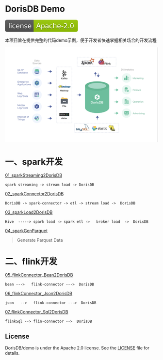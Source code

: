 
# DorisDB Demo

[![license](docs/imgs/dorisdb.svg)](LICENSE)

本项目旨在提供完整的代码demo示例，便于开发者快速掌握相关场合的开发流程

![banner1](docs/imgs/banner1.png)

# 一、spark开发

[01_sparkStreaming2DorisDB](docs/01_sparkStreaming2DorisDB.md)

```
spark streaming -> stream load -> DorisDB 
```
 
[02_sparkConnector2DorisDB](docs/02_sparkConnector2DorisDB.md)  
```
DorisDB -> spark-connector -> etl -> stream load ->  DorisDB
```

[03_sparkLoad2DorisDB](docs/03_sparkLoad2DorisDB.md)
```
Hive  -----> spark load -> spark etl ->   broker load  ->  DorisDB 
```
[04_sparkGenParquet](docs/04_sparkGenParquet.md)

> Generate Parquet Data

# 二、flink开发

[05_flinkConnector_Bean2DorisDB](docs/05_flinkConnector_Bean2DorisDB.md)
```
bean --->   flink-connector --->  DorisDB 
```
[06_flinkConnector_Json2DorisDB](docs/06_flinkConnector_Json2DorisDB.md) 
```
json   -->   flink-connector --->  DorisDB
```
[07_flinkConnector_Sql2DorisDB](docs/07_flinkConnector_Sql2DorisDB.md) 
```
flinkSql --> flin-connector -->  DorisDB 
``` 

## License

DorisDB/demo is under the Apache 2.0 license. See the [LICENSE](./LICENSE) file for details.
